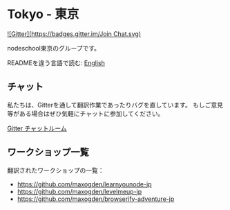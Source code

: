 Tokyo - 東京
============
[![Gitter](https://badges.gitter.im/Join Chat.svg)](https://gitter.im/nodeschool/nodeschool-japan?utm_source=badge&utm_medium=badge&utm_campaign=pr-badge&utm_content=badge)

nodeschool東京のグループです。

READMEを違う言語で読む: [English](README.md)

## チャット

私たちは、Gitterを通して翻訳作業であったりバグを直しています。
もしご意見等がある場合はぜひ気軽にチャットに参加してください。

[Gitter チャットルーム](https://gitter.im/nodeschool/nodeschool-japan)

## ワークショップ一覧

翻訳されたワークショップの一覧：

- https://github.com/maxogden/learnyounode-jp
- https://github.com/maxogden/levelmeup-jp
- https://github.com/maxogden/browserify-adventure-jp
